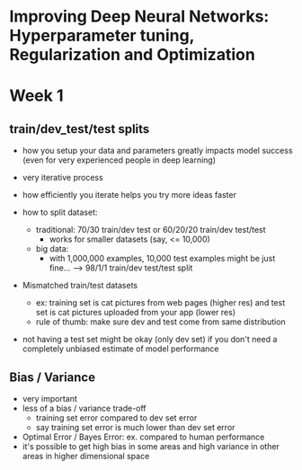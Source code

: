 # Improving Deep Neural Networks: Hyperparameter tuning, Regularization and Optimization

# Week 1

## train/dev_test/test splits

- how you setup your data and parameters greatly impacts model success (even for very experienced people in deep learning)
- very iterative process
- how efficiently you iterate helps you try more ideas faster

- how to split dataset:
  - traditional: 70/30 train/dev test or 60/20/20 train/dev test/test
    - works for smaller datasets (say, <= 10,000)
  - big data:
    - with 1,000,000 examples, 10,000 test examples might be just fine...
      --> 98/1/1 train/dev test/test split
      
- Mismatched train/test datasets
  - ex: training set is cat pictures from web pages (higher res) and test set is cat pictures uploaded from your app (lower res)
  - rule of thumb: make sure dev and test come from same distribution
  
- not having a test set might be okay (only dev set) if you don't need a completely unbiased estimate of model performance

## Bias / Variance

- very important
- less of a bias / variance trade-off
  - training set error compared to dev set error
  - say training set error is much lower than dev set error
- Optimal Error / Bayes Error: ex. compared to human performance
- it's possible to get high bias in some areas and high variance in other areas in higher dimensional space
